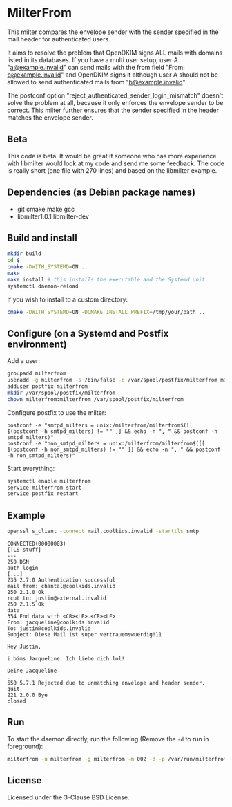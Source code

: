 # MilterFrom
This milter compares the envelope sender with the sender specified in the mail header for authenticated users.

It aims to resolve the problem that OpenDKIM signs ALL mails with domains listed in its databases. If you have a multi user setup, user A "a@example.invalid" can send mails with the from field "From: b@example.invalid" and OpenDKIM signs it although user A should not be allowed to send authenticated mails from "b@example.invalid".

The postconf option "reject_authenticated_sender_login_mismatch" doesn't solve the problem at all, because it only enforces the envelope sender to be correct. This milter further ensures that the sender specified in the header matches the envelope sender.

## Beta
This code is beta. It would be great if someone who has more experience with libmilter would look at my code and send me some feedback. The code is really short (one file with 270 lines) and based on the libmilter example.

## Dependencies (as Debian package names)
* git cmake make gcc
* libmilter1.0.1 libmilter-dev

## Build and install
```bash
mkdir build
cd $_
cmake -DWITH_SYSTEMD=ON ..
make
make install # this installs the executable and the Systemd unit
systemctl daemon-reload
```

If you wish to install to a custom directory:
```bash
cmake -DWITH_SYSTEMD=ON -DCMAKE_INSTALL_PREFIX=/tmp/your/path ..
```

## Configure (on a Systemd and Postfix environment)
Add a user:
```bash
groupadd milterfrom
useradd -g milterfrom -s /bin/false -d /var/spool/postfix/milterfrom milterfrom
adduser postfix milterfrom
mkdir /var/spool/postfix/milterfrom
chown milterfrom:milterfrom /var/spool/postfix/milterfrom
```

Configure postfix to use the milter:
```
postconf -e "smtpd_milters = unix:/milterfrom/milterfrom$([[ $(postconf -h smtpd_milters) != "" ]] && echo -n ", " && postconf -h smtpd_milters)"
postconf -e "non_smtpd_milters = unix:/milterfrom/milterfrom$([[ $(postconf -h non_smtpd_milters) != "" ]] && echo -n ", " && postconf -h non_smtpd_milters)"
```

Start everything:
```bash
systemctl enable milterfrom
service milterfrom start
service postfix restart
```

## Example
```bash
openssl s_client -connect mail.coolkids.invalid -starttls smtp
```
```
CONNECTED(00000003)
[TLS stuff]
---
250 DSN
auth login
[...]
235 2.7.0 Authentication successful
mail from: chantal@coolkids.invalid
250 2.1.0 Ok
rcpt to: justin@external.invalid
250 2.1.5 Ok
data
354 End data with <CR><LF>.<CR><LF>
From: jacqueline@coolkids.invalid
To: justin@coolkids.invalid
Subject: Diese Mail ist super vertrauemswuerdig!11

Hey Justin,

i bims Jacqueline. Ich liebe dich lol!

Deine Jacqueline
.
550 5.7.1 Rejected due to unmatching envelope and header sender.
quit
221 2.0.0 Bye
closed
```

## Run
To start the daemon directly, run the following (Remove the `-d` to run in foreground):
```bash
milterfrom -u milterfrom -g milterfrom -m 002 -d -p /var/run/milterfrom.pid -s /var/spool/postfix/milterfrom/milterfrom
```

## License
Licensed under the 3-Clause BSD License.
